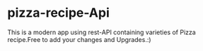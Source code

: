 # pizza-recipe-Api
This is a modern app using rest-API containing varieties of Pizza recipe.Free to add your changes and Upgrades.:)
